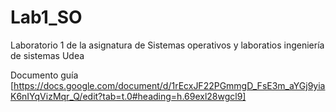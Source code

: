# Lab1_SO
Laboratorio 1 de la asignatura de Sistemas operativos y laboratios ingeniería de sistemas Udea

Documento guía [https://docs.google.com/document/d/1rEcxJF22PGmmgD_FsE3m_aYGj9yiaK6nIYqVizMqr_Q/edit?tab=t.0#heading=h.69exl28wgcl9]